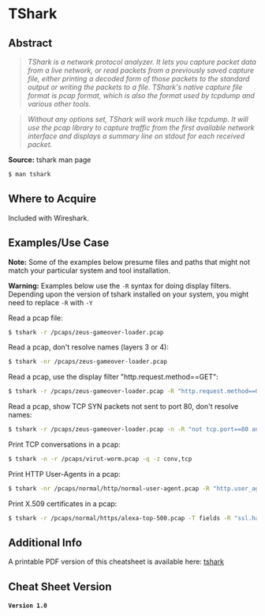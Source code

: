 TShark
========

Abstract
--------

> *TShark is a network protocol analyzer. It lets you capture packet data from a live network, or read packets from a previously saved capture file, either printing a decoded form of those packets to the standard output or writing the packets to a file. TShark's native capture file format is pcap format, which is also the format used by tcpdump and various other tools.*

> *Without any options set, TShark will work much like tcpdump. It will use the pcap library to capture traffic from the first available network interface and displays a summary line on stdout for each received packet.*

**Source:** tshark man page
```bash
$ man tshark
```

Where to Acquire
---------

Included with Wireshark.

Examples/Use Case
---------

**Note:** Some of the examples below presume files and paths that might not match your particular system and tool installation.

**Warning:** Examples below use the `-R` syntax for doing display filters. Depending upon the version of tshark installed on your system, you might need to replace `-R` with `-Y`

Read a pcap file:
```bash
$ tshark -r /pcaps/zeus-gameover-loader.pcap
```
Read a pcap, don't resolve names (layers 3 or 4):
```bash
$ tshark -nr /pcaps/zeus-gameover-loader.pcap
```
Read a pcap, use the display filter "http.request.method==GET":
```bash
$ tshark -r /pcaps/zeus-gameover-loader.pcap -R "http.request.method==GET"
```
Read a pcap, show TCP SYN packets not sent to port 80, don't resolve names:
```bash
$ tshark -r /pcaps/zeus-gameover-loader.pcap -n -R "not tcp.port==80 and tcp.flags == 0x0002"
```
Print TCP conversations in a pcap:
```bash
$ tshark -n -r /pcaps/virut-worm.pcap -q -z conv,tcp
```
Print HTTP User-Agents in a pcap:
```bash
$ tshark -nr /pcaps/normal/http/normal-user-agent.pcap -R "http.user_agent" -Tfields -e http.user_agent
```
Print X.509 certificates in a pcap:
```bash
$ tshark -r /pcaps/normal/https/alexa-top-500.pcap -T fields -R "ssl.handshake.certificate" -e x509sat.printableString
```

Additional Info
--------------
A printable PDF version of this cheatsheet is available here:
[tshark](pdfs/tshark.pdf)

Cheat Sheet Version
--------------
#### **`Version 1.0`**